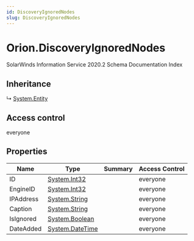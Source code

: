 ```yaml
---
id: DiscoveryIgnoredNodes
slug: DiscoveryIgnoredNodes
---
```


# Orion.DiscoveryIgnoredNodes

SolarWinds Information Service 2020.2 Schema Documentation Index

## Inheritance

↳ [System.Entity](./../System/Entity)

## Access control

everyone

## Properties

| Name | Type | Summary | Access Control |
| ------ | ------ | ------ | ------ |
| ID | [System.Int32](https://docs.microsoft.com/en-us/dotnet/api/system.int32) |  | everyone |
| EngineID | [System.Int32](https://docs.microsoft.com/en-us/dotnet/api/system.int32) |  | everyone |
| IPAddress | [System.String](https://docs.microsoft.com/en-us/dotnet/api/system.string) |  | everyone |
| Caption | [System.String](https://docs.microsoft.com/en-us/dotnet/api/system.string) |  | everyone |
| IsIgnored | [System.Boolean](https://docs.microsoft.com/en-us/dotnet/api/system.boolean) |  | everyone |
| DateAdded | [System.DateTime](https://docs.microsoft.com/en-us/dotnet/api/system.datetime) |  | everyone |

